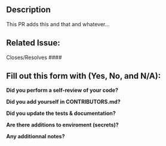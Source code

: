 ## Description
This PR adds this and that and whatever...

## Related Issue:
Closes/Resolves ####

## Fill out this form with (Yes, No, and N/A):

**Did you perform a self-review of your code?**

**Did you add yourself in CONTRIBUTORS.md?**

**Did you update the tests & documentation?**

**Are there additions to enviroment (secrets)?**

**Any additionnal notes?**
